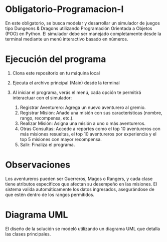 # Obligatorio-Programacion-I
En este obligatorio, se busca modelar y desarrollar un simulador de juegos tipo Dungeons & Dragons utilizando Programación Orientada a Objetos (POO) en Python. El simulador debe ser manejado completamente desde la terminal mediante un menú interactivo basado en números.

# Ejecución del programa
1. Clona este repositorio en tu máquina local
2. Ejecuta el archivo principal (Main) desde la terminal
3. Al iniciar el programa, verás el menú, cada opción te permitirá interactuar con el simulador:

    1. Registrar Aventurero: Agrega un nuevo aventurero al gremio.
    2. Registrar Misión: Añade una misión con sus características (nombre, rango, recompensa, etc.).
    3. Realizar Misión: Asigna una misión a uno o más aventureros.
    4. Otras Consultas: Accede a reportes como el top 10 aventureros con más misiones resueltas, el top 10 aventureros por experiencia y el top 5 misiones con mayor recompensa.
    5. Salir: Finaliza el programa.

# Observaciones
Los aventureros pueden ser Guerreros, Magos o Rangers, y cada clase tiene atributos específicos que afectan su desempeño en las misiones.
El sistema valida automáticamente los datos ingresados, asegurándose de que estén dentro de los rangos permitidos.

# Diagrama UML
El diseño de la solución se modeló utilizando un diagrama UML que detalla las clases principales.



